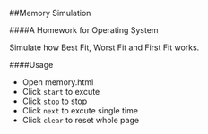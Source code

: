 ##Memory Simulation

####A Homework for Operating System

Simulate how Best Fit, Worst Fit and First Fit works.

####Usage

- Open memory.html
- Click `start` to excute
- Click `stop` to stop
- Click `next` to excute single time
- Click `clear` to reset whole page

